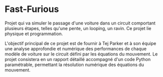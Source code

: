 # Fast-Furious
Projet qui va simuler le passage d'une voiture dans un circuit comportant plusieurs étapes, telles qu'une pente, un looping, un ravin. Ce projet lie physique et programmation.
 
L'objectif principal de ce projet est de fournir à Tej Parker et à son équipe une analyse approfondie et numérique des performances de chaque modèle de voiture sur le circuit défini par les équations du mouvement. Le projet consistera en un rapport détaillé accompagné d'un code Python paramétrable, permettant la résolution numérique des équations du mouvement.
